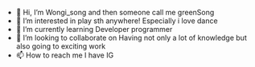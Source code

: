 - 👋 Hi, I’m Wongi_song and then someone call me greenSong 
- 👀 I’m interested in play sth anywhere! Especially i love dance
- 🌱 I’m currently learning Developer programmer
- 💞️ I’m looking to collaborate on Having not only a lot of knowledge but also going to exciting work
- 📫 How to reach me I have IG  

<!---
Ssongreen/Ssongreen is a ✨ special ✨ repository because its `README.md` (this file) appears on your GitHub profile.
You can click the Preview link to take a look at your changes.
--->
